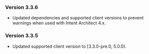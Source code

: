 ### Version 3.3.6

- Updated dependencies and supported client versions to prevent warnings when used with Intent Architect 4.x.

### Version 3.3.5

- Updated supported client version to [3.3.0-pre.0, 5.0.0).
